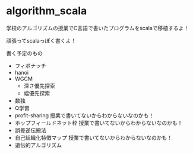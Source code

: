 # algorithm_scala

学校のアルゴリズムの授業でC言語で書いたプログラムをscalaで移植するよ！

頑張ってscalaっぽく書くよ！

書く予定のもの
- フィボナッチ
- hanoi
- WGCM
  - 深さ優先探索
  - 幅優先探索
- 数独
- Q学習
- profit-sharing
  授業で書いてないからわからないなのかも！
- ホップフィールドネット枠
  授業で書いてないからわからないなのかも！
- 誤差逆伝搬法
- 自己組織化特徴マップ
  授業で書いてないからわからないなのかも！
- 遺伝的アルゴリズム

